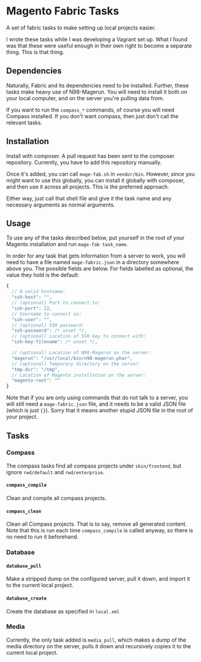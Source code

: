 

# Magento Fabric Tasks

A set of fabric tasks to make setting up local projects easier.

I wrote these tasks while I was developing a Vagrant set up. What I
found was that these were useful enough in their own right to become a
separate thing. This is that thing.


## Dependencies

Naturally, Fabric and its dependencies need to be installed. Further,
these tasks make heavy use of N98-Magerun. You will need to install it
both on your local computer, and on the server you're pulling data from.

If you want to run the `compass_*` commands, of course you will need
Compass installed. If you don't want compass, then just don't call the
relevant tasks.


## Installation

Install with composer. A pull request has been sent to the composer
repository. Currently, you have to add this repository manually.

Once it's added, you can call `mage-fab.sh` in `vendor/bin`. However,
since you might want to use this globally, you can install it
globally with composer, and then use it across all projects. This is
the preferred approach.

Either way, just call that shell file and give it the task name and
any necessary arguments as normal arguments.


## Usage

To use any of the tasks described below, put yourself in the root of
your Magento installation and run `mage-fab task_name`.

In order for any task that gets information from a server to work,
you will need to have a file named `mage-fabric.json` in a directory
somewhere above you. The possible fields are below. For fields labelled
as optional, the value they hold is the default:

```javascript
{
  // A valid hostname:
  "ssh-host": "",
  // (optional) Port to connect to:
  "ssh-port": 22,
  // Username to connect as:
  "ssh-user": "",
  // (optional) SSH password:
  "ssh-password": /* unset */,
  // (optional) Location of SSH key to connect with:
  "ssh-key-filename": /* unset */,

  // (optional) Location of N98-Magerun on the server:
  "magerun": "/usr/local/bin/n98-magerun.phar",
  // (optional) Temporary directory on the server:
  "tmp-dir": "/tmp",
  // Location of Magento installation on the server:
  "magento-root": ""
}
```

Note that if you are only using commands that do not talk to a server,
you will still need a `mage-fabric.json` file, and it needs to be a
valid JSON file (which is just `{}`). Sorry that it means another
stupid JSON file in the root of your project.


## Tasks

### Compass

The compass tasks find all compass projects under `skin/frontend`, but
ignore `rwd/default` and `rwd/enterprise`.


#### `compass_compile`

Clean and compile all compass projects.


#### `compass_clean`

Clean all Compass projects. That is to say, remove all generated
content. Note that this is run each time `compass_compile` is
called anyway, so there is no need to run it beforehand.


### Database

#### `database_pull`

Make a stripped dump on the configured server, pull it down, and
import it to the current local project.

#### `database_create`

Create the database as specified in `local.xml`


### Media

Currently, the only task added is `media_pull`, which makes a dump of
the media directory on the server, pulls it down and recursively copies
it to the current local project.

